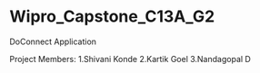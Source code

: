 # Wipro_Capstone_C13A_G2
DoConnect Application


Project Members:
1.Shivani Konde
2.Kartik Goel
3.Nandagopal D

